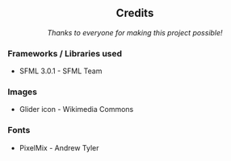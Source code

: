 <h2 align="center">Credits</h2>

<p align="center"><i>Thanks to everyone for making this project possible!</i></p>

<h3>Frameworks / Libraries used</h3>
<ul>
<li>SFML 3.0.1 - SFML Team</li>
</ul>

<h3>Images</h3>
<ul>
<li>Glider icon - Wikimedia Commons</li>
</ul>

<h3>Fonts</h3>
<ul>
<li>PixelMix - Andrew Tyler</li>
</ul>